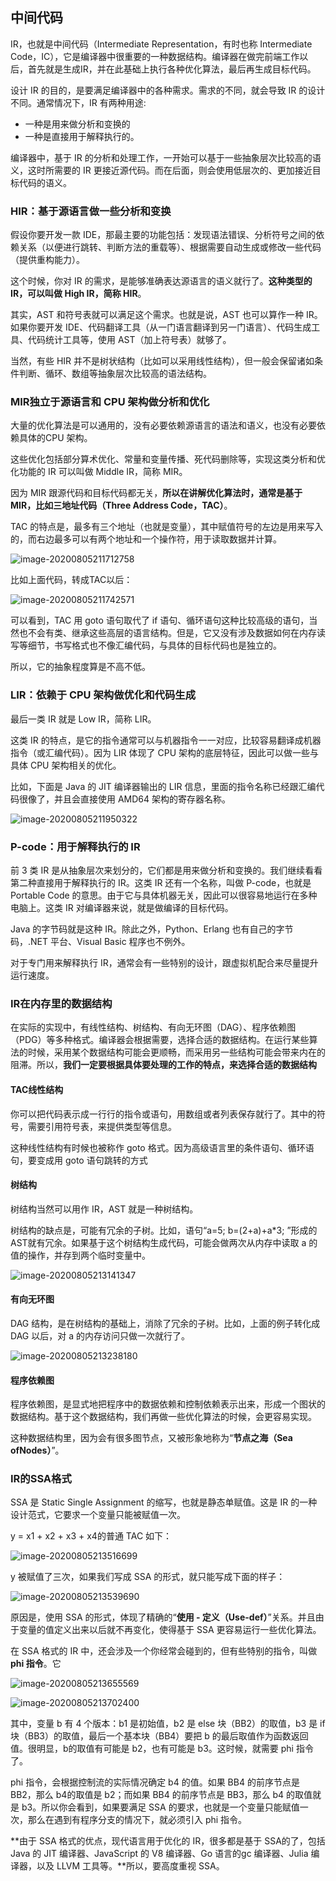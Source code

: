 ## 中间代码

IR，也就是中间代码（Intermediate Representation，有时也称 Intermediate Code，IC），它是编译器中很重要的一种数据结构。编译器在做完前端工作以后，首先就是生成IR，并在此基础上执行各种优化算法，最后再生成目标代码。

设计 IR 的目的，是要满足编译器中的各种需求。需求的不同，就会导致 IR 的设计不同。通常情况下，IR 有两种用途:

- 一种是用来做分析和变换的
- 一种是直接用于解释执行的。

编译器中，基于 IR 的分析和处理工作，一开始可以基于一些抽象层次比较高的语义，这时所需要的 IR 更接近源代码。而在后面，则会使用低层次的、更加接近目标代码的语义。

### HIR：基于源语言做一些分析和变换

假设你要开发一款 IDE，那最主要的功能包括：发现语法错误、分析符号之间的依赖关系（以便进行跳转、判断方法的重载等）、根据需要自动生成或修改一些代码（提供重构能力）。

这个时候，你对 IR 的需求，是能够准确表达源语言的语义就行了。**这种类型的 IR，可以叫做 High IR，简称 HIR**。

其实，AST 和符号表就可以满足这个需求。也就是说，AST 也可以算作一种 IR。如果你要开发 IDE、代码翻译工具（从一门语言翻译到另一门语言）、代码生成工具、代码统计工具等，使用 AST（加上符号表）就够了。

当然，有些 HIR 并不是树状结构（比如可以采用线性结构），但一般会保留诸如条件判断、循环、数组等抽象层次比较高的语法结构。

### MIR**独立于源语言和** **CPU** 架构做分析和优化

大量的优化算法是可以通用的，没有必要依赖源语言的语法和语义，也没有必要依赖具体的CPU 架构。

这些优化包括部分算术优化、常量和变量传播、死代码删除等，实现这类分析和优化功能的 IR 可以叫做 Middle IR，简称 MIR。

因为 MIR 跟源代码和目标代码都无关，**所以在讲解优化算法时，通常是基于 MIR，比如三地址代码（Three Address Code，TAC）**。

TAC 的特点是，最多有三个地址（也就是变量），其中赋值符号的左边是用来写入的，而右边最多可以有两个地址和一个操作符，用于读取数据并计算。

![image-20200805211712758](image/image-20200805211712758.png)

比如上面代码，转成TAC以后：

![image-20200805211742571](image/image-20200805211742571.png)

可以看到，TAC 用 goto 语句取代了 if 语句、循环语句这种比较高级的语句，当然也不会有类、继承这些高层的语言结构。但是，它又没有涉及数据如何在内存读写等细节，书写格式也不像汇编代码，与具体的目标代码也是独立的。

所以，它的抽象程度算是不高不低。

### LIR：依赖于 **CPU** 架构做优化和代码生成

最后一类 IR 就是 Low IR，简称 LIR。

这类 IR 的特点，是它的指令通常可以与机器指令一一对应，比较容易翻译成机器指令（或汇编代码）。因为 LIR 体现了 CPU 架构的底层特征，因此可以做一些与具体 CPU 架构相关的优化。

比如，下面是 Java 的 JIT 编译器输出的 LIR 信息，里面的指令名称已经跟汇编代码很像了，并且会直接使用 AMD64 架构的寄存器名称。

![image-20200805211950322](image/image-20200805211950322.png)

### P-code：用于解释执行的 IR

前 3 类 IR 是从抽象层次来划分的，它们都是用来做分析和变换的。我们继续看看第二种直接用于解释执行的 IR。这类 IR 还有一个名称，叫做 P-code，也就是 Portable Code 的意思。由于它与具体机器无关，因此可以很容易地运行在多种电脑上。这类 IR 对编译器来说，就是做编译的目标代码。

Java 的字节码就是这种 IR。除此之外，Python、Erlang 也有自己的字节码，.NET 平台、Visual Basic 程序也不例外。

对于专门用来解释执行 IR，通常会有一些特别的设计，跟虚拟机配合来尽量提升运行速度。

### IR在内存里的数据结构

在实际的实现中，有线性结构、树结构、有向无环图（DAG）、程序依赖图（PDG）等多种格式。编译器会根据需要，选择合适的数据结构。在运行某些算法的时候，采用某个数据结构可能会更顺畅，而采用另一些结构可能会带来内在的阻滞。所以，**我们一定要根据具体要处理的工作的特点，来选择合适的数据结构**

#### TAC线性结构

你可以把代码表示成一行行的指令或语句，用数组或者列表保存就行了。其中的符号，需要引用符号表，来提供类型等信息。

这种线性结构有时候也被称作 goto 格式。因为高级语言里的条件语句、循环语句，要变成用 goto 语句跳转的方式

#### 树结构

树结构当然可以用作 IR，AST 就是一种树结构。

树结构的缺点是，可能有冗余的子树。比如，语句“a=5; b=(2+a)+a*3; ”形成的 AST就有冗余。如果基于这个树结构生成代码，可能会做两次从内存中读取 a 的值的操作，并存到两个临时变量中。

![image-20200805213141347](image/image-20200805213141347.png)

#### 有向无环图

DAG 结构，是在树结构的基础上，消除了冗余的子树。比如，上面的例子转化成 DAG 以后，对 a 的内存访问只做一次就行了。

![image-20200805213238180](image/image-20200805213238180.png)

#### 程序依赖图

程序依赖图，是显式地把程序中的数据依赖和控制依赖表示出来，形成一个图状的数据结构。基于这个数据结构，我们再做一些优化算法的时候，会更容易实现。

这种数据结构里，因为会有很多图节点，又被形象地称为“**节点之海（Sea ofNodes）**”。

### IR的SSA格式

SSA 是 Static Single Assignment 的缩写，也就是静态单赋值。这是 IR 的一种设计范式，它要求一个变量只能被赋值一次。

y = x1 + x2 + x3 + x4的普通 TAC 如下：

![image-20200805213516699](image/image-20200805213516699.png)

y 被赋值了三次，如果我们写成 SSA 的形式，就只能写成下面的样子：

![image-20200805213539690](image/image-20200805213539690.png)

原因是，使用 SSA 的形式，体现了精确的“**使用 - 定义（Use-def）**”关系。并且由于变量的值定义出来以后就不再变化，使得基于 SSA 更容易运行一些优化算法。

在 SSA 格式的 IR 中，还会涉及一个你经常会碰到的，但有些特别的指令，叫做 **phi 指令**。它

![image-20200805213655569](image/image-20200805213655569.png)

![image-20200805213702400](image/image-20200805213702400.png)

其中，变量 b 有 4 个版本：b1 是初始值，b2 是 else 块（BB2）的取值，b3 是 if 块（BB3）的取值，最后一个基本块（BB4）要把 b 的最后取值作为函数返回值。很明显，b的取值有可能是 b2，也有可能是 b3。这时候，就需要 phi 指令了。

phi 指令，会根据控制流的实际情况确定 b4 的值。如果 BB4 的前序节点是 BB2，那么 b4的取值是 b2；而如果 BB4 的前序节点是 BB3，那么 b4 的取值就是 b3。所以你会看到，如果要满足 SSA 的要求，也就是一个变量只能赋值一次，那么在遇到有程序分支的情况下，就必须引入 phi 指令。

**由于 SSA 格式的优点，现代语言用于优化的 IR，很多都是基于 SSA的了，包括 Java 的 JIT 编译器、JavaScript 的 V8 编译器、Go 语言的gc 编译器、Julia 编译器，以及 LLVM 工具等。**所以，要高度重视 SSA。

